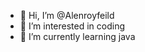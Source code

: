 - 👋 Hi, I’m @Alenroyfeild
- 👀 I’m interested in coding
- 🌱 I’m currently learning java


<!---
Alenroyfeild/Alenroyfeild is a ✨ special ✨ repository because its `README.md` (this file) appears on your GitHub profile.
You can click the Preview link to take a look at your changes.
--->

